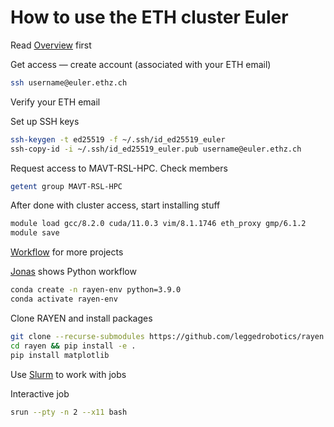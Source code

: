 # How to use the ETH cluster Euler

Read [Overview](https://docs.google.com/presentation/d/1y3iSIHqS2lKfDFyogOT1a8iEr3RIxxNjOJfKGM-5LAI/edit#slide=id.g27d9e0ee24_0_266) first

Get access — create account (associated with your ETH email)

```bash
ssh username@euler.ethz.ch
```

Verify your ETH email

Set up SSH keys

```bash
ssh-keygen -t ed25519 -f ~/.ssh/id_ed25519_euler 
ssh-copy-id -i ~/.ssh/id_ed25519_euler.pub username@euler.ethz.ch
```

Request access to MAVT-RSL-HPC. Check members

```bash
getent group MAVT-RSL-HPC
```

After done with cluster access, start installing stuff

```bash
module load gcc/8.2.0 cuda/11.0.3 vim/8.1.1746 eth_proxy gmp/6.1.2 
module save
```

[Workflow](https://bitbucket.org/leggedrobotics/cluster-workflows/src/main/) for more projects

[Jonas](https://github.com/JonasFrey96/ASL_leonhard_euler) shows Python workflow

```bash
conda create -n rayen-env python=3.9.0
conda activate rayen-env
```

Clone RAYEN and install packages

```bash
git clone --recurse-submodules https://github.com/leggedrobotics/rayen.git
cd rayen && pip install -e .
pip install matplotlib
```

Use [Slurm](https://scicomp.ethz.ch/wiki/LSF_to_Slurm_quick_reference) to work with jobs

Interactive job

```bash
srun --pty -n 2 --x11 bash
```

